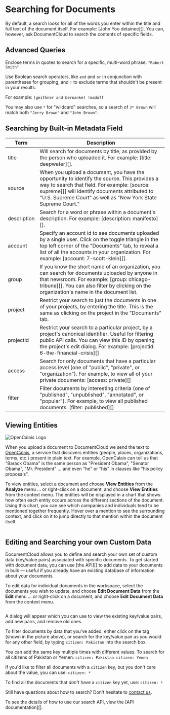 # Searching for Documents

By default, a search looks for all of the words you enter within the title and full text of the document itself. For example: [John Yoo detainee][]. You can, however, ask DocumentCloud to search the contents of specific fields.

## Advanced Queries
Enclose terms in quotes to search for a specific, multi-word phrase. `"Robert Smith"` 

Use Boolean search operators, like `and` and `or` in conjunction with parentheses for grouping, and `!` to exclude terms that shouldn't be present in your results. 

For example: `(geithner and bernanke) !madoff`

You may also use `*` for "wildcard" searches, so a search of `J* Brown` will match both `"Jerry Brown"` and `"John Brown"`.

## <span id="builtin">Searching by Built-in Metadata Field</span>
   
Term                        | Description 
----------------------------|---------------------
title                       |	Will search for documents by title, as provided by the person who uploaded it. For example: [title: deepwater][].
source                      | When you upload a document, you have the opportunity to identify the source. This provides a way to search that field. For example: [source: supreme][] will identify documents attributed to "U.S. Supreme Court" as well as "New York State Supreme Court."
description                 | Search for a word or phrase within a document's description. For example: [description: manifesto][].
account                     | Specify an account id to see documents uploaded by a single user. Click on the toggle triangle in the top left corner of the "Documents" tab, to reveal a list of all the accounts in your organization. For example: [account: 7-scott-klein][].
group                       | If you know the short name of an organization, you can search for documents uploaded by anyone in that newsroom. For example: [group: chicago-tribune][]. You can also filter by clicking on the organization's name in the document list.
project                     | Restrict your search to just the documents in one of your projects, by entering the title. This is the same as clicking on the project in the "Documents" tab.
projectid                   | Restrict your search to a particular project, by a project's canonical identifier. Useful for filtering public API calls. You can view this ID by opening the project's edit dialog. For example: [projectid: 6-the-financial-crisis][]
access                      | Search for only documents that have a particular access level (one of "public", "private", or "organization"). For example, to view all of your private documents: [access: private][]
filter                      | Filter documents by interesting criteria (one of "published", "unpublished", "annotated", or "popular"). For example, to view all published documents: [filter: published][]
 
## <span id="viewing_entities">Viewing Entities</span>

![OpenCalais Logo][]

When you upload a document to DocumentCloud we send the text to [OpenCalais][], a service that discovers entities (people, places, organizations, terms, etc.) present in plain text. For example, OpenCalais can tell us that "Barack Obama" is the same person as "President Obama", "Senator Obama", "Mr. President" ... and even "he" or "his" in clauses like "his policy proposals".

To view entities, select a document and choose **View Entities** from the **Analyze** menu ... or right-click on a document, and choose **View Entities** from the context menu. The entities will be displayed in a chart that shows how often each entity occurs across the different sections of the document. Using this chart, you can see which companies and individuals tend to be mentioned together frequently. Hover over a mention to see the surrounding context, and click on it to jump directly to that mention within the document itself.

<img alt="" src="/images/help/entities.png" class="full_line" />

## <span id="metadata">Editing and Searching your own Custom Data</span>

DocumentCloud allows you to define and search your own set of custom data (key/value pairs) associated with specific documents. To get started with document data, you can use [the API][] to add data to your documents in bulk &mdash; useful if you already have an existing database of information about your documents.

To edit data for individual documents in the workspace, select the documents you wish to update, and choose **Edit Document Data** from the **Edit** menu ... or right-click on a document, and choose **Edit Document Data** from the context menu.

<img alt="" src="/images/help/edit_document_data.png" class="full_line" />

A dialog will appear which you can use to view the existing key/value pairs, add new pairs, and remove old ones.

To filter documents by data that you've added, either click on the tag (shown in the picture above), or search for the key/value pair as you would for any other field, by typing `citizen: Pakistan` into the search box.

You can add the same key multiple times with different values. To search for all citizens of Pakistan or Yemen: `citizen: Pakistan citizen: Yemen`

If you'd like to filter all documents with a `citizen` key, but you don't care about the value, you can use: `citizen: *` 

To find all the documents that *don't* have a `citizen` key yet, use: `citizen: !`

Still have questions about how to search? Don't hesitate to [contact us][].

To see the details of how to use our search API, view the [API documentation][].


[OpenCalais]: http://www.opencalais.com/
[OpenCalais Logo]: /images/help/opencalais.jpg
[contact us]: javascript:dc.ui.Dialog.contact()
